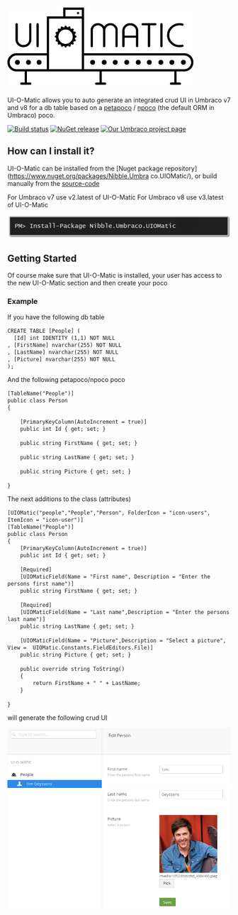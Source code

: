 # ![ui-o-matic logo](img/uiomatic.png) #

UI-O-Matic allows you to auto generate an integrated crud UI in Umbraco v7 and v8 for a db table based on a [petapoco](http://www.toptensoftware.com/petapoco/) / [npoco](https://github.com/schotime/NPoco) (the default ORM in Umbraco) poco.

[![Build status](https://ci.appveyor.com/api/projects/status/94932v6vx6mp2g57?svg=true)](https://ci.appveyor.com/project/TimGeyssens/uiomatic)
[![NuGet release](https://img.shields.io/nuget/v/Nibble.Umbraco.UIOMatic.svg)](https://www.nuget.org/packages/Nibble.Umbraco.UIOMatic)
[![Our Umbraco project page](https://img.shields.io/badge/our-umbraco-orange.svg)](https://our.umbraco.org/projects/developer-tools/ui-o-matic/)


## How can I install it? ##
UI-O-Matic can be installed from the [Nuget package repository](https://www.nuget.org/packages/Nibble.Umbra
co.UIOMatic/), or build manually from the [source-code](https://github.com/TimGeyssens/UIOMatic)

For Umbraco v7 use v2.latest of UI-O-Matic
For Umbraco v8 use v3.latest of UI-O-Matic

![nuget install](img/nuget.png)

## Getting Started ##
Of course make sure that UI-O-Matic is installed, your user has access to the new UI-O-Matic section and then create your poco

### Example  ###
If you have the following db table

    CREATE TABLE [People] (
      [Id] int IDENTITY (1,1) NOT NULL
    , [FirstName] nvarchar(255) NOT NULL
    , [LastName] nvarchar(255) NOT NULL
    , [Picture] nvarchar(255) NOT NULL
    );

And the following petapoco/npoco poco

    [TableName("People")]
    public class Person
    {

        [PrimaryKeyColumn(AutoIncrement = true)]
        public int Id { get; set; }

        public string FirstName { get; set; }

        public string LastName { get; set; }

        public string Picture { get; set; }

    }

The next additions to the class (attributes)

    [UIOMatic("people","People","Person", FolderIcon = "icon-users", ItemIcon = "icon-user")]
    [TableName("People")]
    public class Person
    {
        [PrimaryKeyColumn(AutoIncrement = true)]
        public int Id { get; set; }

		[Required]
        [UIOMaticField(Name = "First name", Description = "Enter the persons first name")]
        public string FirstName { get; set; }

		[Required]	
        [UIOMaticField(Name = "Last name",Description = "Enter the persons last name")]
        public string LastName { get; set; }

        [UIOMaticField(Name = "Picture",Description = "Select a picture", View =  UIOMatic.Constants.FieldEditors.File)]
        public string Picture { get; set; }

        public override string ToString()
        {
            return FirstName + " " + LastName;
        }

    }

will generate the following crud UI

![](img/gettingstartedexample.png)




